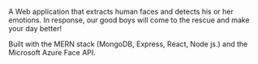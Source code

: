 A Web application that extracts human faces and detects his or her emotions. In response, our good boys will come to the rescue and make your day better!

Built with the MERN stack (MongoDB, Express, React, Node js.) and the Microsoft Azure Face API.
